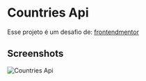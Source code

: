 # Countries Api

Esse projeto é um desafio de: [frontendmentor](https://www.frontendmentor.io/)

## Screenshots

![Countries Api](https://github.com/Rafael-Duarte-Silva/Countries-Api/assets/38193394/27e4c90b-b4da-4683-af27-26fa7dfb4563)
